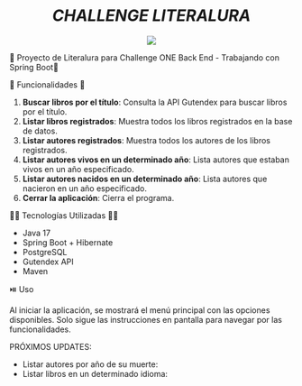 <em> <h1 align = center>CHALLENGE LITERALURA</em> </h1>
<p align="center">
   <img src=https://eduardout.github.io/Portafolio_Web-Oracle-ONE-Challenge/assets/img/educacion/aluraoracle.jpg>
   </p>

🚧 Proyecto de Literalura para Challenge ONE Back End - Trabajando con Spring Boot🚧

 🔨 Funcionalidades 🔨

1. **Buscar libros por el título**: Consulta la API Gutendex para buscar libros por el título.
2. **Listar libros registrados**: Muestra todos los libros registrados en la base de datos.
3. **Listar autores registrados**: Muestra todos los autores de los libros registrados.
4. **Listar autores vivos en un determinado año**: Lista autores que estaban vivos en un año especificado.
5. **Listar autores nacidos en un determinado año**: Lista autores que nacieron en un año especificado.
0. **Cerrar la aplicación**: Cierra el programa.

👨‍💻 Tecnologías Utilizadas 👩‍💻

- Java 17
- Spring Boot + Hibernate
- PostgreSQL
- Gutendex API
- Maven

⏯️ Uso

Al iniciar la aplicación, se mostrará el menú principal con las opciones disponibles. Solo sigue las instrucciones en pantalla para navegar por las funcionalidades.

PRÓXIMOS UPDATES:

- Listar autores por año de su muerte: 
- Listar libros en un determinado idioma: 


